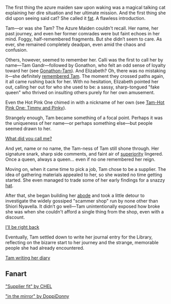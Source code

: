 <!-- title: Tam Gandr -->
<!-- status: Alive -->

The first thing the azure maiden saw upon waking was a magical talking cat explaining her dire situation and her ultimate mission. And the first thing she did upon seeing said cat? She called it [fat](https://www.youtube.com/live/9XG91aw1gTo?si=HUKTRLtdetft9DSn&t=554). A flawless introduction.

Tam—or was she Tam? The Azure Maiden couldn't recall. Her name, her past journey, and even her former comrades were but faint echoes in her mind. Foggy, half-remembered fragments. But she didn’t seem to care. As ever, she remained completely deadpan, even amid the chaos and confusion.

Others, however, seemed to remember her. Calli was the first to call her by name—Tam Gandr—followed by Gonathon, who felt an odd sense of loyalty toward her (see [Gonathon-Tam](#edge:kronii-gigi)). And Elizabeth? Oh, there was no mistaking it—she definitely [remembered Tam](https://www.youtube.com/live/9XG91aw1gTo?si=VPp48UAFuCMSvKch&t=2205). The moment they crossed paths again, it all came rushing back for her. With no hesitation, Elizabeth pointed her out, calling her out for who she used to be: a sassy, sharp-tongued "fake queen" who thrived on insulting others purely for her own amusement.

Even the Hot Pink One chimed in with a nickname of her own (see [Tam-Hot Pink One: Timmy and Pinky](#edge:irys-kronii)).

Strangely enough, Tam became something of a focal point. Perhaps it was the uniqueness of her name—or perhaps something else—but people seemed drawn to her.

[What did you call me?](#embed:https://www.youtube.com/live/9XG91aw1gTo?si=UgoR7e-WfOs8ARgy&t=3782)

And yet, name or no name, the Tam-ness of Tam still shone through. Her signature snark, sharp side comments, and faint air of [superiority](https://www.youtube.com/live/9XG91aw1gTo?si=vZp0hb6TVjwCsmUK&t=3549) lingered. Once a queen, always a queen… even if no one remembered her reign.

Moving on, when it came time to pick a job, Tam chose to be a supplier. The idea of gathering materials appealed to her, so she wasted no time getting started. She even managed to trade some of her early findings for a snazzy [hat](https://www.youtube.com/live/9XG91aw1gTo?si=GRs1MgjdHWSBgNzw&t=8470).

After that, she began building her [abode](https://www.youtube.com/live/9XG91aw1gTo?si=FQg3zwZiabQwSxev&t=12197) and took a little detour to investigate the widely gossiped "scammer shop" run by none other than Shiori Nyavella. It didn’t go well—Tam unintentionally exposed how broke she was when she couldn't afford a single thing from the shop, even with a discount.

[I'll be right back](#embed:https://www.youtube.com/live/9XG91aw1gTo?si=Vw4r0ymqmj9shtiH&t=13306)

Eventually, Tam settled down to write her journal entry for the Library, reflecting on the bizarre start to her journey and the strange, memorable people she had already encountered.

[Tam writing her diary](#embed:https://www.youtube.com/live/9XG91aw1gTo?si=EWtPKvo1Fk35j255&t=15167)

## Fanart

["Supplier fit" by CHEL](https://x.com/chelimationz/status/1919839617232314759)

["in the mirror" by DoppiDonny](https://x.com/DoppiDonny/status/1921230140056424847)
